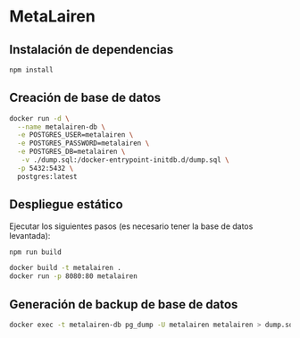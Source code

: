 # MetaLairen

## Instalación de dependencias

```bash
npm install
```

## Creación de base de datos

```bash
docker run -d \
  --name metalairen-db \
  -e POSTGRES_USER=metalairen \
  -e POSTGRES_PASSWORD=metalairen \
  -e POSTGRES_DB=metalairen \
   -v ./dump.sql:/docker-entrypoint-initdb.d/dump.sql \
  -p 5432:5432 \
  postgres:latest
```

## Despliegue estático

Ejecutar los siguientes pasos (es necesario tener la base de datos levantada):

```bash
npm run build

docker build -t metalairen .
docker run -p 8080:80 metalairen
```

## Generación de backup de base de datos

```bash
docker exec -t metalairen-db pg_dump -U metalairen metalairen > dump.sql
```